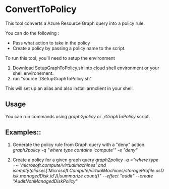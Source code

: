 # ConvertToPolicy
This tool converts a Azure Resource Graph query into a policy rule.

You can do the following :

- Pass what action to take in the policy
- Create a policy by passing a policy name to the script.

To run this tool, you'll need to setup the environment
1. Download SetupGraphToPolicy.sh into cloud shell environment or your shell environement.
2. run "source ./SetupGraphToPolicy.sh"

This will set up an alias and also install armclient in your shell.

## Usage
You can run commands using *graph2policy* or *./GraphToPolicy* script.

## Examples::
1. Generate the policy rule from Graph query with a "deny" action.
*graph2policy -q "where type contains 'compute'" -e "deny"*

2. Create a policy for a given graph query
*graph2policy -q ="where type =~ 'microsoft.compute/virtualmachines' and isempty(aliases['Microsoft.Compute/virtualMachines/storageProfile.osDisk.managedDisk.id'])|summarize count()" --effect "audit" --create "AuditNonManagedDiskPolicy"*
